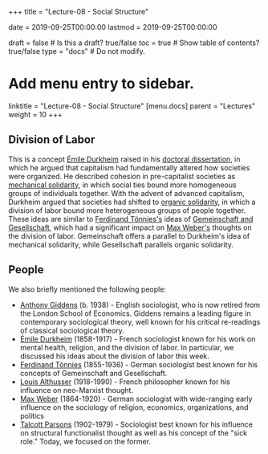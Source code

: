 +++
title = "Lecture-08 - Social Structure"

date = 2019-09-25T00:00:00
lastmod = 2019-09-25T00:00:00

draft = false  # Is this a draft? true/false
toc = true  # Show table of contents? true/false
type = "docs"  # Do not modify.

# Add menu entry to sidebar.
linktitle = "Lecture-08 - Social Structure"
[menu.docs]
  parent = "Lectures"
  weight = 10
+++

## Division of Labor
This is a concept [Émile Durkheim](https://en.wikipedia.org/wiki/Émile_Durkheim) raised in his [doctoral dissertation](https://en.wikipedia.org/wiki/The_Division_of_Labour_in_Society), in which he argued that capitalism had fundamentally altered how societies were organized. He described cohesion in pre-capitalist societies as [mechanical solidarity](https://en.wikipedia.org/wiki/Mechanical_and_organic_solidarity), in which social ties bound more homogeneous groups of individuals together. With the advent of advanced capitalism, Durkheim argued that societies had shifted to [organic solidarity](https://en.wikipedia.org/wiki/Mechanical_and_organic_solidarity), in which a division of labor bound more heterogeneous groups of people together. These ideas are similar to [Ferdinand Tönnies's](https://en.wikipedia.org/wiki/Ferdinand_Tönnies) ideas of [Gemeinschaft and Gesellschaft](https://en.wikipedia.org/wiki/Gemeinschaft_and_Gesellschaft), which had a significant impact on [Max Weber's](https://en.wikipedia.org/wiki/Max_Weber) thoughts on the division of labor. Gemeinschaft offers a parallel to Durkheim's idea of mechanical solidarity, while Gesellschaft parallels organic solidarity.


## People
We also briefly mentioned the following people:

* [Anthony Giddens](https://en.wikipedia.org/wiki/Anthony_Giddens) (b. 1938) - English sociologist, who is now retired from the London School of Economics. Giddens remains a leading figure in contemporary sociological theory, well known for his critical re-readings of classical sociological theory.
* [Émile Durkheim](https://en.wikipedia.org/wiki/Émile_Durkheim) (1858-1917) - French sociologist known for his work on mental health, religion, and the division of labor. In particular, we discussed his ideas about the division of labor this week.
* [Ferdinand Tönnies](https://en.wikipedia.org/wiki/Ferdinand_Tönnies) (1855-1936) - German sociologist best known for his concepts of Gemeinschaft and Gesellschaft.
* [Louis Althusser](https://en.wikipedia.org/wiki/Louis_Althusser) (1918-1990) - French philosopher known for his influence on neo-Marxist thought.
* [Max Weber](https://en.wikipedia.org/wiki/Max_Weber) (1864-1920) - German sociologist with wide-ranging early influence on the sociology of religion, economics, organizations, and politics
* [Talcott Parsons](https://en.wikipedia.org/wiki/Talcott_Parsons) (1902-1979) - Sociologist best known for his influence on structural functionalist thought as well as his concept of the "sick role." Today, we focused on the former.
